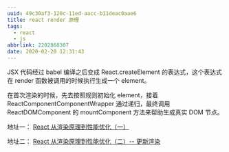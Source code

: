 ```yaml
---
uuid: 49c30af3-120c-11ed-aacc-b11deac0aae6
title: react render 原理
tags:
  - react
  - js
abbrlink: 2202868307
date: 2020-02-20 12:31:43
---
```


JSX 代码经过 babel 编译之后变成 React.createElement 的表达式，这个表达式在 render 函数被调用的时候执行生成一个 element。

在首次渲染的时候，先去按照规则初始化 element，接着 ReactComponentComponentWrapper 通过递归，最终调用 ReactDOMComponent 的 mountComponent 方法来帮助生成真实 DOM 节点。

地址一： [React 从渲染原理到性能优化（一）](https://mp.weixin.qq.com/s?__biz=MjM5MTA1MjAxMQ==&mid=2651229767&idx=1&sn=8f06283e43cfcda722189b56644f4dfc&chksm=bd4957c38a3eded58cd388130c4f303ff4033213ffcf157698d50f1ebfe87788a7f74d8be76a&scene=21#wechat_redirect)

地址二： [React 从渲染原理到性能优化（二）-- 更新渲染](https://mp.weixin.qq.com/s/aM-SkTsQrgruuf5wy3xVmQ)
